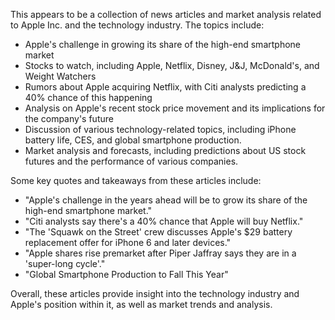 This appears to be a collection of news articles and market analysis related to Apple Inc. and the technology industry. The topics include:

* Apple's challenge in growing its share of the high-end smartphone market
* Stocks to watch, including Apple, Netflix, Disney, J&J, McDonald's, and Weight Watchers
* Rumors about Apple acquiring Netflix, with Citi analysts predicting a 40% chance of this happening
* Analysis on Apple's recent stock price movement and its implications for the company's future
* Discussion of various technology-related topics, including iPhone battery life, CES, and global smartphone production.
* Market analysis and forecasts, including predictions about US stock futures and the performance of various companies.

Some key quotes and takeaways from these articles include:

* "Apple's challenge in the years ahead will be to grow its share of the high-end smartphone market."
* "Citi analysts say there's a 40% chance that Apple will buy Netflix."
* "The 'Squawk on the Street' crew discusses Apple's $29 battery replacement offer for iPhone 6 and later devices."
* "Apple shares rise premarket after Piper Jaffray says they are in a 'super-long cycle'."
* "Global Smartphone Production to Fall This Year"

Overall, these articles provide insight into the technology industry and Apple's position within it, as well as market trends and analysis.